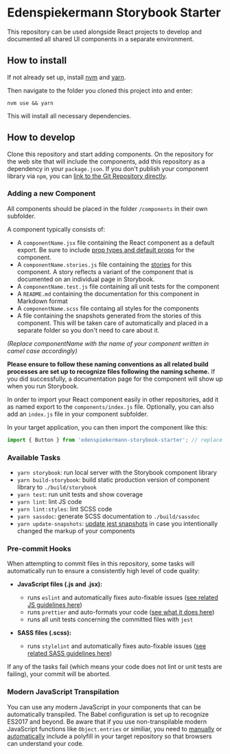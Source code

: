# Edenspiekermann Storybook Starter

This repository can be used alongside React projects to develop and documented all shared UI components in a separate environment.

## How to install

If not already set up, install [nvm](https://github.com/creationix/nvm) and [yarn](https://yarnpkg.com/en/docs/install).


Then navigate to the folder you cloned this project into and enter:
```shell
nvm use && yarn 
```
This will install all necessary dependencies.

## How to develop

Clone this repository and start adding components. On the repository for the web site that will include the components, add this repository as a dependency in your `package.json`. If you don't publish your component library via `npm`, you can [link to the Git Repository directly](https://docs.npmjs.com/files/package.json#git-urls-as-dependencies).


### Adding a new Component

All components should be placed in the folder `/components` in their own subfolder.

A component typically consists of:

* A `componentName.jsx` file containing the React component as a default export. Be sure to include [prop types and default props](https://reactjs.org/docs/typechecking-with-proptypes.html) for the component.
* A `componentName.stories.js` file containing the [stories](https://storybook.js.org/basics/writing-stories/) for this component. A story reflects a variant of the component that is documented on an individual page in Storybook.
* A `componentName.test.js` file containing all unit tests for the component
* A `README.md` containing the documentation for this component in Markdown format
* A `componentName.scss` file containg all styles for the components
* A file containing the snapshots generated from the stories of this component. This will be taken care of automatically and placed in a separate folder so you don't need to care about it.

_(Replace componentName with the name of your component written in camel case accordingly)_

__Please ensure to follow these naming conventions as all related build processes are set up to recognize files following the naming scheme.__ If you did successfully, a documentation page for the component will show up when you run Storybook. 

In order to import your React component easily in other repositories, add it as named export to the `components/index.js` file. Optionally, you can also add an `index.js` file in your component subfolder.

In your target application, you can then import the component like this:

```javascript
import { Button } from 'edenspiekermann-storybook-starter'; // replace the name of your repository accordingly
```

### Available Tasks

* `yarn storybook`: run local server with the Storybook component library
* `yarn build-storybook`: build static production version of component library to `./build/storybook`
* `yarn test`: run unit tests and show coverage
* `yarn lint`: lint JS code
* `yarn lint:styles`: lint SCSS code
* `yarn sassdoc`: generate SCSS documentation to `./build/sassdoc`
* `yarn update-snapshots`: [update jest snapshots](https://facebook.github.io/jest/docs/en/snapshot-testing.html) in case you intentionally changed the markup of your components

### Pre-commit Hooks

When attempting to commit files in this repository, some tasks will automatically run to ensure a consistently high level of code quality:

* __JavaScript files (.js and .jsx):__
  * runs `eslint` and automatically fixes auto-fixable issues ([see related JS guidelines here](https://github.com/airbnb/javascript))
  * runs `prettier` and auto-formats your code ([see what it does here](https://github.com/prettier/prettier))
  * runs all unit tests concerning the committed files with `jest`

* __SASS files (.scss):__
  * runs `stylelint` and automatically fixes auto-fixable issues ([see related SASS guidelines here](https://sass-guidelin.es/))

If any of the tasks fail (which means your code does not lint or unit tests are failing), your commit will be aborted.

### Modern JavaScript Transpilation

You can use any modern JavaScript in your components that can be automatically transpiled. The Babel configuration is set up to recognize ES2017 and beyond. Be aware that if you use non-transpilable modern JavaScript functions like `Object.entries` or similiar, you need to [manually](https://github.com/babel/babel/tree/master/packages/babel-polyfill) or [automatically](https://polyfill.io/v2/docs/) include a polyfill in your target repository so that browsers can understand your code.

